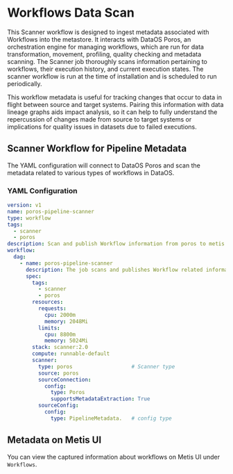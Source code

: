 # Workflows Data Scan

This Scanner workflow is designed to ingest metadata associated with Workflows into the metastore. It interacts with DataOS Poros, an orchestration engine for managing workflows, which are run for data transformation, movement, profiling, quality checking and metadata scanning. The Scanner job thoroughly scans information pertaining to workflows, their execution history, and current execution states. The scanner workflow is run at the time of installation and is scheduled to run periodically.

This workflow metadata is useful for tracking changes that occur to data in flight between source and target systems. Pairing this information with data lineage graphs aids impact analysis, so it can help to fully understand the repercussion of changes made from source to target systems or implications for quality issues in datasets due to failed executions.

## Scanner Workflow for Pipeline Metadata

The YAML configuration will connect to DataOS Poros and scan the metadata related to various types of workflows in DataOS.

### YAML Configuration

```yaml
version: v1
name: poros-pipeline-scanner
type: workflow
tags:
  - scanner
  - poros
description: Scan and publish Workflow information from poros to metis.
workflow:
  dag:
    - name: poros-pipeline-scanner
      description: The job scans and publishes Workflow related information from poros to metis.
      spec:
        tags:
          - scanner
          - poros
        resources:
          requests:
            cpu: 2000m
            memory: 2048Mi
          limits:
            cpu: 8800m
            memory: 5024Mi
        stack: scanner:2.0
        compute: runnable-default
        scanner:
          type: poros                   # Scanner type
          source: poros
          sourceConnection:
            config:
              type: Poros
              supportsMetadataExtraction: True
          sourceConfig:
            config:
              type: PipelineMetadata.   # config type
```

## Metadata on Metis UI

You can view the captured information about workflows on Metis UI under `Workflows`.